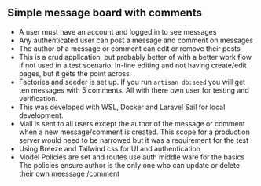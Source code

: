 ## Simple message board with comments

* A user must have an account and logged in to see messages
* Any authenticated user can post a message and comment on messages
* The author of a message or comment can edit or remove their posts
* This is a crud application, but probably better of with a better work flow if not used in a test scenario. In-line editing and not having create/edit pages, but it gets the point across
* Factories and seeder is set up. If you run ```artisan db:seed``` you will get ten messages with 5 comments. All with there own user for testing and verification.
* This was developed with WSL, Docker and Laravel Sail for local development.
* Mail is sent to all users except the author of the message or comment when a new message/comment is created. This scope for a production server would need to be narrowed but it was a requirement for the test
* Using Breeze and Tailwind css for UI and authentication
* Model Policies are set and routes use auth middle ware for the basics The policies ensure author is the only one who can update or delete their own meessage /comment

